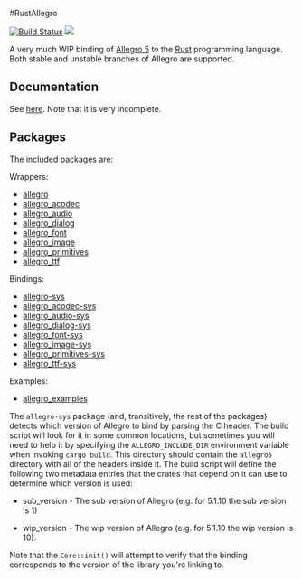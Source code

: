 #RustAllegro

[![Build Status](https://travis-ci.org/SiegeLord/RustAllegro.png)](https://travis-ci.org/SiegeLord/RustAllegro)
[![](http://meritbadge.herokuapp.com/allegro)](https://crates.io/crates/allegro)

A very much WIP binding of [Allegro 5](http://liballeg.org/) to the [Rust](http://www.rust-lang.org/) programming language. Both stable and unstable branches of Allegro are supported.

## Documentation

See [here](http://siegelord.github.io/RustAllegro/doc/allegro/index.html). Note that it is very incomplete.

## Packages

The included packages are:

Wrappers:

* [allegro](https://crates.io/crates/allegro)
* [allegro_acodec](https://crates.io/crates/allegro_acodec)
* [allegro_audio](https://crates.io/crates/allegro_audio)
* [allegro_dialog](https://crates.io/crates/allegro_dialog)
* [allegro_font](https://crates.io/crates/allegro_font)
* [allegro_image](https://crates.io/crates/allegro_image)
* [allegro_primitives](https://crates.io/crates/allegro_primitives)
* [allegro_ttf](https://crates.io/crates/allegro_ttf)

Bindings:

* [allegro-sys](https://crates.io/crates/allegro-sys)
* [allegro_acodec-sys](https://crates.io/crates/allegro_acodec-sys)
* [allegro_audio-sys](https://crates.io/crates/allegro_audio-sys)
* [allegro_dialog-sys](https://crates.io/crates/allegro_dialog-sys)
* [allegro_font-sys](https://crates.io/crates/allegro_font-sys)
* [allegro_image-sys](https://crates.io/crates/allegro_image-sys)
* [allegro_primitives-sys](https://crates.io/crates/allegro_primitives-sys)
* [allegro_ttf-sys](https://crates.io/crates/allegro_ttf-sys)

Examples:

* [allegro_examples](https://crates.io/crates/allegro_examples)

The `allegro-sys` package (and, transitively, the rest of the packages) detects
which version of Allegro to bind by parsing the C header. The build script will
look for it in some common locations, but sometimes you will need to help it by
specifying the `ALLEGRO_INCLUDE_DIR` environment variable when invoking `cargo
build`. This directory should contain the `allegro5` directory with all of the
headers inside it. The build script will define the following two metadata
entries that the crates that depend on it can use to determine which version is
used:

* sub_version - The sub version of Allegro (e.g. for 5.1.10 the sub version is 1)

* wip_version - The wip version of Allegro (e.g. for 5.1.10 the wip version is 10).

Note that the `Core::init()` will attempt to verify that the binding
corresponds to the version of the library you're linking to.
